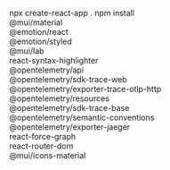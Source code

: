 npx create-react-app .
npm install \
  @mui/material \
  @emotion/react \
  @emotion/styled \
  @mui/lab \
  react-syntax-highlighter \
  @opentelemetry/api \
  @opentelemetry/sdk-trace-web \
  @opentelemetry/exporter-trace-otlp-http \
  @opentelemetry/resources \
  @opentelemetry/sdk-trace-base \
  @opentelemetry/semantic-conventions \
  @opentelemetry/exporter-jaeger \
  react-force-graph \
  react-router-dom \
  @mui/icons-material

